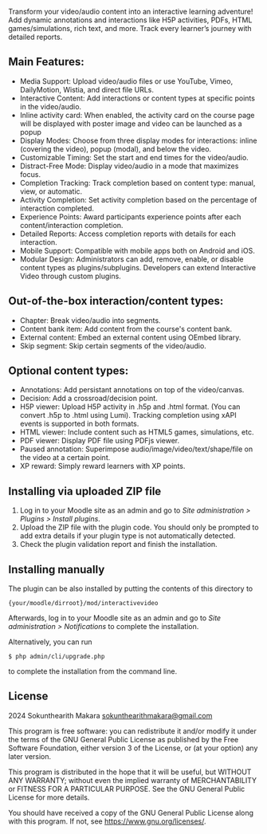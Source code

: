 Transform your video/audio content into an interactive learning adventure! Add dynamic annotations and interactions like H5P activities, PDFs, HTML games/simulations, rich text, and more. Track every learner’s journey with detailed reports.

## Main Features: ##
- Media Support: Upload video/audio files or use YouTube, Vimeo, DailyMotion, Wistia, and direct file URLs.
- Interactive Content: Add interactions or content types at specific points in the video/audio.
- Inline activity card: When enabled, the activity card on the course page will be displayed with poster image and video can be launched as a popup
- Display Modes: Choose from three display modes for interactions: inline (covering the video), popup (modal), and below the video.
- Customizable Timing: Set the start and end times for the video/audio.
- Distract-Free Mode: Display video/audio in a mode that maximizes focus.
- Completion Tracking: Track completion based on content type: manual, view, or automatic.
- Activity Completion: Set activity completion based on the percentage of interaction completed.
- Experience Points: Award participants experience points after each content/interaction completion.
- Detailed Reports: Access completion reports with details for each interaction.
- Mobile Support: Compatible with mobile apps both on Android and iOS.
- Modular Design: Administrators can add, remove, enable, or disable content types as plugins/subplugins. Developers can extend Interactive Video through custom plugins.

## Out-of-the-box interaction/content types: ##
- Chapter: Break video/audio into segments.
- Content bank item: Add content from the course's content bank.
- External content: Embed an external content using OEmbed library.
- Skip segment: Skip certain segments of the video/audio.

## Optional content types: ##
- Annotations: Add persistant annotations on top of the video/canvas.
- Decision: Add a crossroad/decision point.
- H5P viewer: Upload H5P activity in .h5p and .html format. (You can convert .h5p to .html using Lumi). Tracking completion using xAPI events is supported in both formats.
- HTML viewer: Include content such as HTML5 games, simulations, etc.
- PDF viewer: Display PDF file using PDFjs viewer.
- Paused annotation: Superimpose audio/image/video/text/shape/file on the video at a certain point.
- XP reward: Simply reward learners with XP points.

## Installing via uploaded ZIP file ##

1. Log in to your Moodle site as an admin and go to _Site administration >
   Plugins > Install plugins_.
2. Upload the ZIP file with the plugin code. You should only be prompted to add
   extra details if your plugin type is not automatically detected.
3. Check the plugin validation report and finish the installation.

## Installing manually ##

The plugin can be also installed by putting the contents of this directory to

    {your/moodle/dirroot}/mod/interactivevideo

Afterwards, log in to your Moodle site as an admin and go to _Site administration >
Notifications_ to complete the installation.

Alternatively, you can run

    $ php admin/cli/upgrade.php

to complete the installation from the command line.

## License ##

2024 Sokunthearith Makara <sokunthearithmakara@gmail.com>

This program is free software: you can redistribute it and/or modify it under
the terms of the GNU General Public License as published by the Free Software
Foundation, either version 3 of the License, or (at your option) any later
version.

This program is distributed in the hope that it will be useful, but WITHOUT ANY
WARRANTY; without even the implied warranty of MERCHANTABILITY or FITNESS FOR A
PARTICULAR PURPOSE.  See the GNU General Public License for more details.

You should have received a copy of the GNU General Public License along with
this program.  If not, see <https://www.gnu.org/licenses/>.
